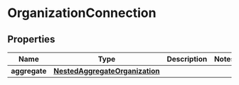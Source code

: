 

# OrganizationConnection


## Properties

Name | Type | Description | Notes
------------ | ------------- | ------------- | -------------
**aggregate** | [**NestedAggregateOrganization**](NestedAggregateOrganization.md) |  | 



